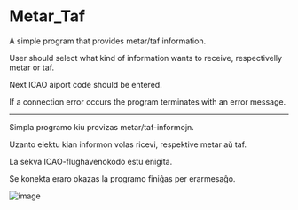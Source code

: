 # Metar_Taf
A simple program that provides metar/taf information. 

User should select what kind of information wants to receive, respectivelly metar or taf.

Next ICAO aiport code should be entered.

If a connection error occurs the program terminates with an error message.

-------------------------------------------------------------------------------------------

Simpla programo kiu provizas metar/taf-informojn.

Uzanto elektu kian informon volas ricevi, respektive metar aŭ taf.

La sekva ICAO-flughavenokodo estu enigita.

Se konekta eraro okazas la programo finiĝas per erarmesaĝo.


![image](https://user-images.githubusercontent.com/113796359/209664296-9e7dd684-fc51-4895-b0f6-67c572574a97.png)
